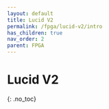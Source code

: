 ```yaml
---
layout: default
title: Lucid V2 
permalink: /fpga/lucid-v2/intro
has_children: true
nav_order: 2
parent: FPGA
---
```


# Lucid V2 
{: .no_toc}